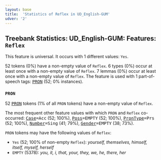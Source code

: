 ```yaml
---
layout: base
title:  'Statistics of Reflex in UD_English-GUM'
udver: '2'
---
```


## Treebank Statistics: UD_English-GUM: Features: `Reflex`

This feature is universal.
It occurs with 1 different values: `Yes`.

52 tokens (0%) have a non-empty value of `Reflex`.
6 types (0%) occur at least once with a non-empty value of `Reflex`.
7 lemmas (0%) occur at least once with a non-empty value of `Reflex`.
The feature is used with 1 part-of-speech tags: <tt><a href="en_gum-pos-PRON.html">PRON</a></tt> (52; 0% instances).

### `PRON`

52 <tt><a href="en_gum-pos-PRON.html">PRON</a></tt> tokens (1% of all `PRON` tokens) have a non-empty value of `Reflex`.

The most frequent other feature values with which `PRON` and `Reflex` co-occurred: <tt><a href="en_gum-feat-Case.html">Case</a></tt><tt>=Acc</tt> (52; 100%), <tt><a href="en_gum-feat-Poss.html">Poss</a></tt><tt>=EMPTY</tt> (52; 100%), <tt><a href="en_gum-feat-PronType.html">PronType</a></tt><tt>=Prs</tt> (52; 100%), <tt><a href="en_gum-feat-Number.html">Number</a></tt><tt>=Sing</tt> (41; 79%), <tt><a href="en_gum-feat-Gender.html">Gender</a></tt><tt>=EMPTY</tt> (38; 73%).

`PRON` tokens may have the following values of `Reflex`:

* `Yes` (52; 100% of non-empty `Reflex`): <em>yourself, themselves, himself, itself, myself, herself</em>
* `EMPTY` (5378): <em>you, it, i, that, your, they, we, he, there, her</em>

